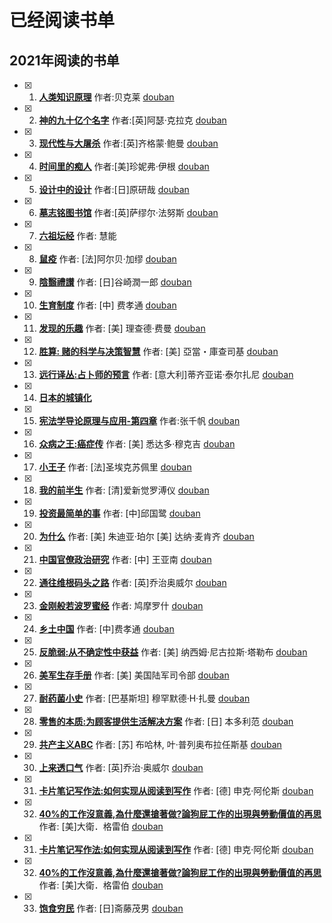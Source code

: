 # 已经阅读书单

## 2021年阅读的书单
- [x] 1. **[人类知识原理](./book/2021/人类知识原理.md)**  作者:贝克莱 [douban](https://book.douban.com/subject/4882100/)
- [x] 2. **[神的九十亿个名字](./book/2021/神的九十亿个名字.md)**  作者:\[英\]阿瑟·克拉克 [douban](https://book.douban.com/subject/20470849/)
- [x] 3. **[现代性与大屠杀](./book/2021/现代性与大屠杀.md)**  作者:\[英\]齐格蒙·鲍曼 [douban](https://book.douban.com/subject/6006691/)
- [x] 4. **[时间里的痴人](./book/2021/时间里的痴人.md)**  作者:\[美\]珍妮弗·伊根 [douban](https://book.douban.com/subject/30403403/)
- [x] 5. **[设计中的设计](./book/2021/设计中的设计.md)**  作者:\[日\]原研哉 [douban](https://book.douban.com/subject/1941558/)
- [x] 6. **[墓志铭图书馆](./book/2021/墓志铭图书馆.md)**  作者:\[英\]萨缪尔·法努斯 [douban](https://book.douban.com/subject/34461222/)
- [x] 7. **[六祖坛经](./book/2021/六祖坛经.md)**  作者: 慧能
- [x] 8. **[鼠疫](./book/2021/鼠疫.md)**  作者: \[法\]阿尔贝·加缪 [douban](https://book.douban.com/subject/24257229/)
- [x] 9. **[陰翳禮讃](./book/2021/陰翳禮讃.md)**  作者: \[日\]谷崎潤一郎 [douban](https://book.douban.com/subject/4151117/)
- [x] 10. **[生育制度](./book/2021/生育制度.md)**  作者: \[中\] 费孝通 [douban](https://book.douban.com/subject/1661440/)
- [x] 11. **[发现的乐趣](./book/2021/发现的乐趣.md)**  作者: \[美\] 理查德·费曼 [douban](https://book.douban.com/subject/26776967/)
- [x] 12. **[胜算: 赌的科学与决策智慧](./book/2021/胜算-赌的科学与决策智慧.md)**  作者: \[美\] 亞當・庫查司基 [douban](https://book.douban.com/subject/34886341/)
- [x] 13. **[远行译丛:占卜师的预言](./book/2021/远行译丛-占卜师的预言.md)**  作者: \[意大利\]蒂齐亚诺·泰尔扎尼 [douban](https://book.douban.com/subject/30376519/)
- [x] 14. **[日本的城镇化](./book/2021/日本的城镇化.md)**
- [x] 15. **[宪法学导论原理与应用-第四章](./book/2021/宪法学导论原理与应用-第四章.md)** 作者:张千帆 [douban](https://book.douban.com/subject/25918941/)
- [x] 16. **[众病之王:癌症传](./book/2021/众病之王-癌症传.md)** 作者: \[美\] 悉达多·穆克吉 [douban](https://book.douban.com/subject/20507206/)
- [x] 17. **[小王子](./book/2021/小王子.md)**  作者: \[法\]圣埃克苏佩里 [douban](https://book.douban.com/subject/1084336/)
- [x] 18. **[我的前半生](./book/2021/我的前半生.md)**  作者: \[清\]爱新觉罗溥仪 [douban](https://book.douban.com/subject/1950993/)
- [x] 19. **[投资最简单的事](./book/2021/投资最简单的事.md)**  作者: \[中\]邱国鹭 [douban](https://book.douban.com/subject/26163553/)
- [x] 20. **[为什么](./book/2021/为什么.md)**  作者: \[美\] 朱迪亚·珀尔 \[美\] 达纳·麦肯齐 [douban](https://book.douban.com/subject/33438811/)
- [x] 21. **[中国官僚政治研究](./book/2021/中国官僚政治研究.md)**  作者: \[中\] 王亚南 [douban](https://book.douban.com/subject/6003649/)
- [x] 22. **[通往维根码头之路](./book/2021/通往维根码头之路.md)**  作者: \[英\]乔治奥威尔 [douban](https://book.douban.com/subject/26587222/)
- [x] 23. **[金刚般若波罗蜜经](./book/2021/金刚般若波罗蜜经.md)**  作者: 鸠摩罗什 [douban](https://book.douban.com/subject/2076623/)
- [x] 24. **[乡土中国](./book/2021/乡土中国.md)**  作者: \[中\]费孝通 [douban](https://book.douban.com/subject/25962820/)
- [x] 25. **[反脆弱:从不确定性中获益](./book/2021/反脆弱-从不确定性中获益.md)**  作者:  \[美\] 纳西姆·尼古拉斯·塔勒布 [douban](https://book.douban.com/subject/25782902/)
- [x] 26. **[美军生存手册](./book/2021/美军生存手册.md)**  作者: \[美\] 美国陆军司令部  [douban](https://book.douban.com/subject/25782902/)
- [x] 27. **[耐药菌小史](./book/2021/耐药菌小史.md)**  作者: \[巴基斯坦\] 穆罕默德·H·扎曼  [douban](https://book.douban.com/subject/35430430/)
- [x] 28. **[零售的本质:为顾客提供生活解决方案](./book/2021/零售的本质-为顾客提供生活解决方案.md)**  作者: \[日\] 本多利范  [douban](https://book.douban.com/subject/33414367/)
- [x] 29. **[共产主义ABC](./book/2021/共产主义ABC.md)**  作者: \[苏\] 布哈林, 叶·普列奥布拉任斯基  [douban](https://book.douban.com/subject/2304054/)
- [x] 30. **[上来透口气](./book/2021/上来透口气.md)**  作者: \[英\]乔治·奥威尔 [douban](https://book.douban.com/subject/3277484/)
- [x] 31. **[卡片笔记写作法:如何实现从阅读到写作](./book/2021/卡片笔记写作法-如何实现从阅读到写作.md)**  作者:  [德] 申克·阿伦斯 [douban](https://book.douban.com/subject/35503571/)
- [x] 32. **[40%的工作沒意義,為什麼還搶著做?論狗屁工作的出現與勞動價值的再思](./book/2021/狗屁工作.md)**  作者:  [美]大衛．格雷伯 [douban](https://book.douban.com/subject/30437833/)
- [x] 31. **[卡片笔记写作法:如何实现从阅读到写作](./book/2021/卡片笔记写作法-如何实现从阅读到写作.md)**  作者:  [德] 申克·阿伦斯 [douban](https://book.douban.com/subject/35503571/)
- [x] 32. **[40%的工作沒意義,為什麼還搶著做?論狗屁工作的出現與勞動價值的再思](./book/2021/狗屁工作.md)**  作者:  [美]大衛．格雷伯 [douban](https://book.douban.com/subject/30437833/)
- [x] 33. **[饱食穷民](./book/2021/饱食穷民.md)**  作者: \[日\]斋藤茂男 [douban](https://book.douban.com/subject/34895571/)
